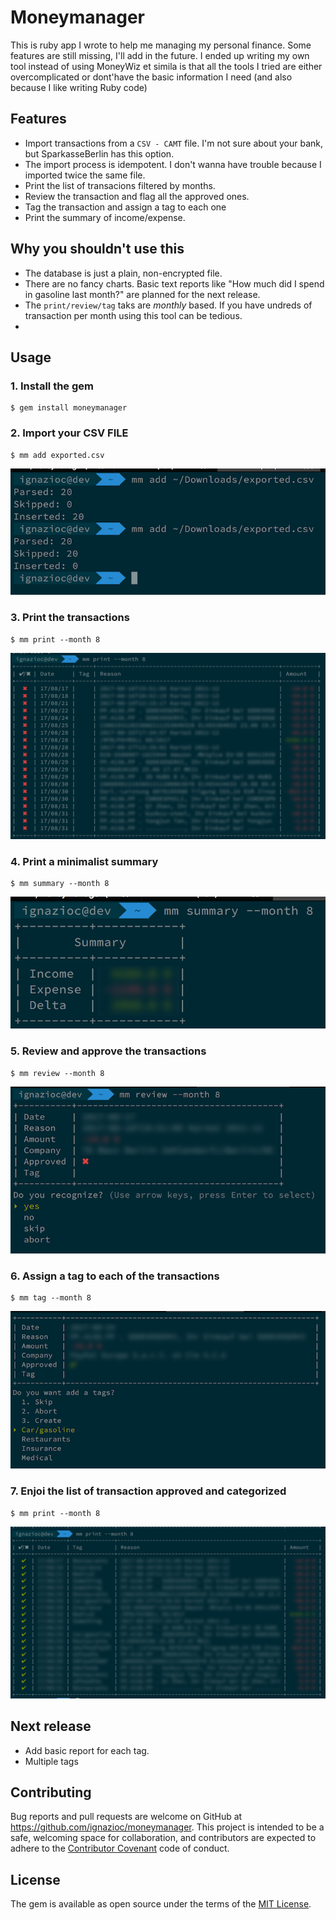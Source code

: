# Moneymanager

This is ruby app I wrote to help me managing my personal finance. Some features are still missing, I'll add in the future.
I ended up writing my own tool instead of using MoneyWiz et simila is that all the tools I tried are either overcomplicated or dont'have the basic information I need (and also because I like writing Ruby code)

## Features

* Import transactions from a `CSV - CAMT` file. I'm not sure about your bank, but SparkasseBerlin has this option.
* The import process is idempotent. I don't wanna have trouble because I imported twice the same file.
* Print the list of transacions filtered by months.
* Review the transaction and flag all the approved ones.
* Tag the transaction and assign a tag to each one
* Print the summary of income/expense.

## Why you shouldn't use this

* The database is just a plain, non-encrypted file. 
* There are no fancy charts. Basic text reports like "How much did I spend in gasoline last month?" are planned for the next release.
* The `print/review/tag` taks are _monthly_ based. If you have undreds of transaction per month using this tool can be tedious.
* 

## Usage

### 1. Install the gem

	$ gem install moneymanager

### 2. Import your CSV FILE

	$ mm add exported.csv

![](imgs/import.png)

### 3. Print the transactions

	$ mm print --month 8

![](imgs/list.png)


### 4. Print a minimalist summary

	$ mm summary --month 8

![](imgs/summary.png)

### 5. Review and approve the transactions

	$ mm review --month 8

![](imgs/review.png)


### 6. Assign a tag to each of the transactions

	$ mm tag --month 8

![](imgs/tag.png)


### 7. Enjoi the list of transaction approved and categorized

	$ mm print --month 8

![](imgs/final_summary.png)


## Next release

* Add basic report for each tag.
* Multiple tags

## Contributing

Bug reports and pull requests are welcome on GitHub at https://github.com/ignazioc/moneymanager. This project is intended to be a safe, welcoming space for collaboration, and contributors are expected to adhere to the [Contributor Covenant](http://contributor-covenant.org) code of conduct.


## License

The gem is available as open source under the terms of the [MIT License](http://opensource.org/licenses/MIT).

